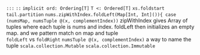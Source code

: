 `:::` 
`::`
`implicit ord: Ordering[T]`
`T <: Ordered[T]`
`xs.foldstart`
`tail.partition`
`nums.zipWithIndex.foldLeft(Map[Int, Int]()){ case (numsMap, numsTuple @(x, complementIndex))` zipWithIndex gives Array of tuples where each tuple is nums and index. foldLeft then initializes an empty map. and we pattern match on map and tuple  
`foldLeft` vs `foldRight` 
`numsTuple @(x, complementIndex)` a way to name the tuple 
`scala.collection.Mutable`
`scala.collection.Immutable`
